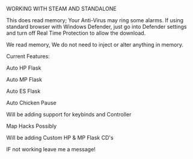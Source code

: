 WORKING WITH STEAM AND STANDALONE

This does read memory; Your Anti-Virus may ring some alarms. If using standard browser with Windows Defender, just go into Defender settings and turn off Real Time Protection to allow the download. 


We read memory, We do not need to inject or alter anything in memory. 

Current Features:

Auto HP Flask

Auto MP Flask

Auto ES Flask

Auto Chicken Pause






Will be adding support for keybinds and Controller

Map Hacks Possibly

Will be adding Custom HP & MP Flask CD's



IF not working leave me a message!
